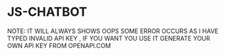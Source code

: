 # JS-CHATBOT
NOTE: IT WILL ALWAYS SHOWS OOPS SOME ERROR OCCURS AS I HAVE TYPED INVALID API KEY , IF YOU WANT YOU USE IT GENERATE YOUR OWN  API KEY FROM OPENAPI.COM
